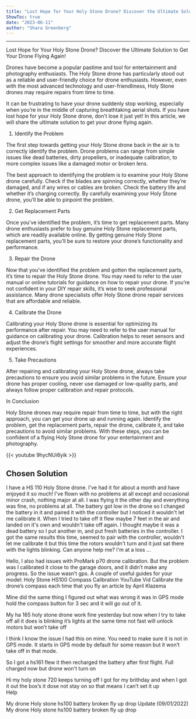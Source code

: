 ```yaml
---
title: "Lost Hope for Your Holy Stone Drone? Discover the Ultimate Solution to Get Your Drone Flying Again!"
ShowToc: true 
date: "2023-06-11"
author: "Shara Greenberg"
---
```

*****
Lost Hope for Your Holy Stone Drone? Discover the Ultimate Solution to Get Your Drone Flying Again!

Drones have become a popular pastime and tool for entertainment and photography enthusiasts. The Holy Stone drone has particularly stood out as a reliable and user-friendly choice for drone enthusiasts. However, even with the most advanced technology and user-friendliness, Holy Stone drones may require repairs from time to time.

It can be frustrating to have your drone suddenly stop working, especially when you’re in the middle of capturing breathtaking aerial shots. If you have lost hope for your Holy Stone drone, don’t lose it just yet! In this article, we will share the ultimate solution to get your drone flying again.

1. Identify the Problem

The first step towards getting your Holy Stone drone back in the air is to correctly identify the problem. Drone problems can range from simple issues like dead batteries, dirty propellers, or inadequate calibration, to more complex issues like a damaged motor or broken lens.

The best approach to identifying the problem is to examine your Holy Stone drone carefully. Check if the blades are spinning correctly, whether they’re damaged, and if any wires or cables are broken. Check the battery life and whether it’s charging correctly. By carefully examining your Holy Stone drone, you’ll be able to pinpoint the problem.

2. Get Replacement Parts

Once you’ve identified the problem, it’s time to get replacement parts. Many drone enthusiasts prefer to buy genuine Holy Stone replacement parts, which are readily available online. By getting genuine Holy Stone replacement parts, you’ll be sure to restore your drone’s functionality and performance.

3. Repair the Drone

Now that you’ve identified the problem and gotten the replacement parts, it’s time to repair the Holy Stone drone. You may need to refer to the user manual or online tutorials for guidance on how to repair your drone. If you’re not confident in your DIY repair skills, it’s wise to seek professional assistance. Many drone specialists offer Holy Stone drone repair services that are affordable and reliable.

4. Calibrate the Drone

Calibrating your Holy Stone drone is essential for optimizing its performance after repair. You may need to refer to the user manual for guidance on calibrating your drone. Calibration helps to reset sensors and adjust the drone’s flight settings for smoother and more accurate flight experiences.

5. Take Precautions

After repairing and calibrating your Holy Stone drone, always take precautions to ensure you avoid similar problems in the future. Ensure your drone has proper cooling, never use damaged or low-quality parts, and always follow proper calibration and repair protocols.

In Conclusion

Holy Stone drones may require repair from time to time, but with the right approach, you can get your drone up and running again. Identify the problem, get the replacement parts, repair the drone, calibrate it, and take precautions to avoid similar problems. With these steps, you can be confident of a flying Holy Stone drone for your entertainment and photography.

{{< youtube 9hycNUi6yik >}} 



## Chosen Solution
 I have a HS 110 Holy Stone drone. I've had it for about a month and have enjoyed it so much! I've flown with no problems at all except and occasional minor crash, nothing major at all. I was flying it the other day and everything was fine, no problems at all. The battery got low in the drone so I changed the battery in it and paired it with the controller but I noticed it wouldn't  let me calibrate it. When I tried to take off it flew maybe 7 feet in the air and landed on it's own and wouldn't take off again. I thought maybe it was a dead battery so I put another in, and put fresh batteries in the controller. I got the same results this time, seemed to pair with the controller, wouldn't let me calibrate it but this time the rotors wouldn't turn and it just sat there with the lights blinking.
Can anyone help me? I'm at a loss ...

 Hello,
I also had issues with ProMark p70 drone calibration. But the problem was I calibrated it close to the garage doors, and it didn’t make any progress. So the issue wasn’t gps.
A couple of useful guides for your model:
Holy Stone HS100 Compass Calibration YouTube Vid
Calibrate the drone’s compass each time that you fly an article by April Klazema

 Mine did the same thing  I figured out what was wrong it was in GPS mode hold the compass button for 3 sec and it will go out of it.

 My ha 165 holy stone drone work fine yesterday but now when I try to take off all it does is blinking it’s lights at the same time not fast will unlock motors but won’t take off

 I think I know the issue I had this on mine. You need to make sure it is not in GPS mode. It starts in GPS mode by default for some reason but it won’t take off in that mode.

 So I got a hs161 flew it then recharged the battery after first flight. Full charged now but drone won't turn on

 Hi my holy stone 720 keeps turning off I got for my brithday and when I got it out the box’s it dose not stay on so that means I can’t set it up   
Help

 My drone Holy stone hs100 battery broken fly up drop
Update (09/01/2022)
My drone Holy stone hs100 battery broken fly up drop




